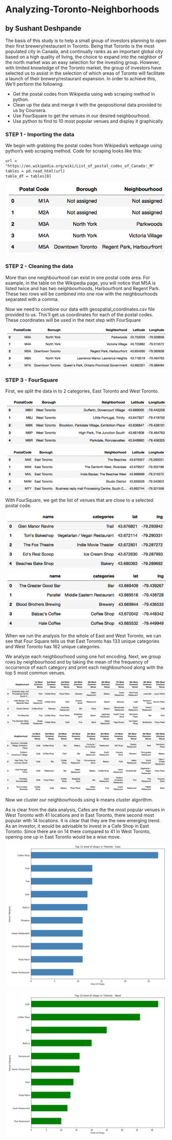 # Analyzing-Toronto-Neighborhoods
## by Sushant Deshpande

The basis of this study is to help a small group of investors planning to open their first brewery/restaurant in Toronto. Being that Toronto is the most populated city in Canada, and continually ranks as an important global city based on a high quality of living, the choice to expand into the neighbor of the north market was an easy selection for the investing group. However, with limited knowledge of the Toronto market, the group of investors have selected us to assist in the selection of which areas of Toronto will facilitate a launch of their brewery/restaurant expansion. In order to achieve this, We’ll perform the following:

 - Get the postal codes from Wikipedia using web scraping method in python.
 - Clean up the data and merge it with the geopositional data provided to us by Coursera.
 - Use FourSquare to get the venues in our desired neighbourhood.
 - Use python to find to 10 most popular venues and display it graphically.


### STEP 1 - Importing the data

We begin with grabbing the postal codes from Wikipedia’s webpage using python’s web scraping method.
Code for scraping looks like this:

    url = "https://en.wikipedia.org/wiki/List_of_postal_codes_of_Canada:_M"
    tables = pd.read_html(url)
    table_df = tables[0]
   
![01_table](images/01_table.png)


### STEP 2 - Cleaning the data

More than one neighbourhood can exist in one postal code area. For example, in the table on the Wikipedia page, you will notice
that M5A is listed twice and has two neighbourhoods, Harbourfront and Regent Park. These two rows will be combined into one
row with the neighbourhoods separated with a comma.

Now we need to combine our data with geospatial_coordinates.csv file provided to us. This’ll get us coordinates for each of the
postal codes. These coordinates will be used in the next step with FourSquare

![02_merged](images/02_merged.png)

### STEP 3 - FourSquare

First, we split the data in to 2 categories, East Toronto and West Toronto.

![03_toronto_west](images/03_toronto_west.png)

![04_toronto_east](images/04_toronto_east.png)

With FourSquare, we get the list of venues that are close to a selected postal code.

![07_nearby_east](images/07_nearby_east.png)

![08_nearby_west](images/08_nearby_west.png)

When we run the analysis for the whole of East and West Toronto, we can see that Four Square tells us that East Toronto has 133 unique categories and West Toronto has 162 unique categories.

We analyze each neighbourhood using one hot encoding. Next, we group rows by neighbourhood and by taking the mean of the frequency of occurrence of each category and print each neighbourhood along with the top 5 most common venues.

![11_top_10_east](images/11_top_10_east.png)

![12_top_10_west](images/12_top_10_west.png)

Now we cluster our neighbourhoods using k-means cluster algorithm.

As is clear from the data analysis, Cafes are the the most popular venues in West Toronto with 41 locations and in East Toronto,
there second most popular with 14 locations. It is clear that they are the new emerging trend. As an investor, it would be advisable to invest in a Cafe Shop in East Toronto. Since there are on 14 there compared to 41 in West Toronto, opening one up in East Toronto would be a wise move.

![15_top_15_east](images/15_top_15_east.png)

![16_top_15_west](images/16_top_15_west.png)